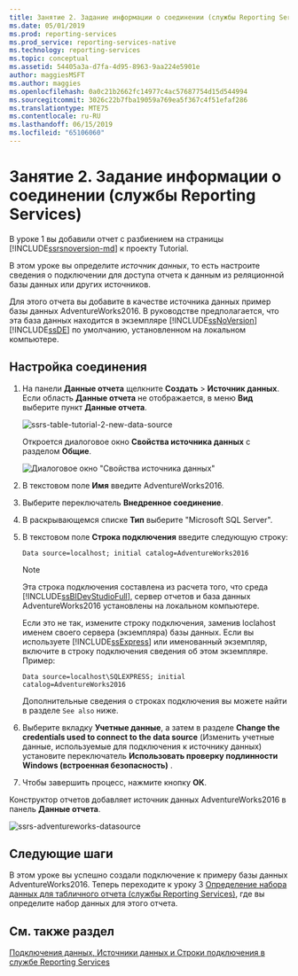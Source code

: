 ```yaml
---
title: Занятие 2. Задание информации о соединении (службы Reporting Services) | Документы Майкрософт
ms.date: 05/01/2019
ms.prod: reporting-services
ms.prod_service: reporting-services-native
ms.technology: reporting-services
ms.topic: conceptual
ms.assetid: 54405a3a-d7fa-4d95-8963-9aa224e5901e
author: maggiesMSFT
ms.author: maggies
ms.openlocfilehash: 0a0c21b2662fc14977c4ac57687754d15d544994
ms.sourcegitcommit: 3026c22b7fba19059a769ea5f367c4f51efaf286
ms.translationtype: MTE75
ms.contentlocale: ru-RU
ms.lasthandoff: 06/15/2019
ms.locfileid: "65106060"
---
```

# <a name="lesson-2-specifying-connection-information-reporting-services"></a>Занятие 2. Задание информации о соединении (службы Reporting Services)

В уроке 1 вы добавили отчет с разбиением на страницы [!INCLUDE[ssrsnoversion-md](../includes/ssrsnoversion-md.md)] к проекту Tutorial.
  
В этом уроке вы определите *источник данных*, то есть настроите сведения о подключении для доступа отчета к данным из реляционной базы данных или других источников.

Для этого отчета вы добавите в качестве источника данных пример базы данных AdventureWorks2016. В руководстве предполагается, что эта база данных находится в экземпляре [!INCLUDE[ssNoVersion](../includes/ssnoversion-md.md)] [!INCLUDE[ssDE](../includes/ssde-md.md)] по умолчанию, установленном на локальном компьютере.  

## <a name="to-set-up-a-connection"></a>Настройка соединения  

1. На панели **Данные отчета** щелкните **Создать** > **Источник данных**. Если область **Данные отчета** не отображается, в меню **Вид** выберите пункт **Данные отчета**.

    ![ssrs-table-tutorial-2-new-data-source](media/ssrs-table-tutorial-2-new-data-source.png)

    Откроется диалоговое окно **Свойства источника данных** с разделом **Общие**.

    ![Диалоговое окно "Свойства источника данных"](media/lesson-2-specifying-connection-information-reporting-services/vs-datasource-connection-properties-dialog-box.png)

2. В текстовом поле **Имя** введите AdventureWorks2016.

3. Выберите переключатель **Внедренное соединение**.

4. В раскрывающемся списке **Тип** выберите "Microsoft SQL Server".
  
5. В текстовом поле **Строка подключения** введите следующую строку:

    `Data source=localhost; initial catalog=AdventureWorks2016`

    > [!NOTE]
    > Эта строка подключения составлена из расчета того, что среда [!INCLUDE[ssBIDevStudioFull](../includes/ssbidevstudiofull-md.md)], сервер отчетов и база данных AdventureWorks2016 установлены на локальном компьютере.
    >
    >Если это не так, измените строку подключения, заменив loclahost именем своего сервера (экземпляра) базы данных. Если вы используете [!INCLUDE[ssExpress](../includes/ssexpress-md.md)] или именованный экземпляр, включите в строку подключения сведения об этом экземпляре. Пример:
    >
    > `Data source=localhost\SQLEXPRESS; initial catalog=AdventureWorks2016`
    >
    > Дополнительные сведения о строках подключения вы можете найти в разделе `See also` ниже.

6. Выберите вкладку **Учетные данные**, а затем в разделе **Change the credentials used to connect to the data source** (Изменить учетные данные, используемые для подключения к источнику данных) установите переключатель **Использовать проверку подлинности Windows (встроенная безопасность)** .

7. Чтобы завершить процесс, нажмите кнопку **ОК**.

Конструктор отчетов добавляет источник данных AdventureWorks2016 в панель **Данные отчета**.

![ssrs-adventureworks-datasource](media/lesson-2-specifying-connection-information-reporting-services/ssrs-adventureworks-datasource2016.png)

## <a name="next-steps"></a>Следующие шаги

В этом уроке вы успешно создали подключение к примеру базы данных AdventureWorks2016. Теперь переходите к уроку 3 [Определение набора данных для табличного отчета (службы Reporting Services)](lesson-3-defining-a-dataset-for-the-table-report-reporting-services.md), где вы определите набор данных для этого отчета.

## <a name="see-also"></a>См. также раздел

[Подключения данных, Источники данных и Строки подключения в службе Reporting Services](report-data/data-connections-data-sources-and-connection-strings-report-builder-and-ssrs.md)
